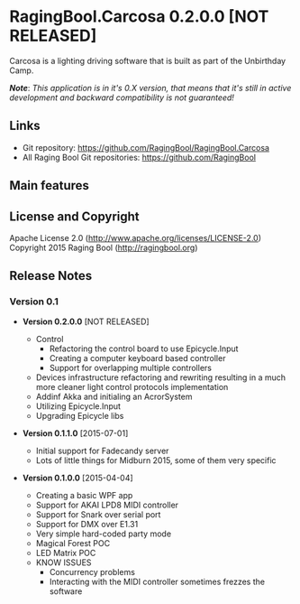 # RagingBool.Carcosa 0.2.0.0 [NOT RELEASED]
Carcosa is a lighting driving software that is built as part of the Unbirthday Camp.

***Note***: *This application is in it's 0.X version, that means that it's still in active development and backward compatibility is not guaranteed!*

## Links
* Git repository: https://github.com/RagingBool/RagingBool.Carcosa
* All Raging Bool Git repositories: https://github.com/RagingBool

## Main features

## License and Copyright
Apache License 2.0 (http://www.apache.org/licenses/LICENSE-2.0)
Copyright 2015 Raging Bool (http://ragingbool.org)

## Release Notes
### Version 0.1 

* **Version 0.2.0.0** [NOT RELEASED]
  * Control
    * Refactoring the control board to use Epicycle.Input
    * Creating a computer keyboard based controller
    * Support for overlapping multiple controllers
  * Devices infrastructure refactoring and rewriting resulting in a much more cleaner light control protocols implementation
  * Addinf Akka and initialing an AcrorSystem
  * Utilizing Epicycle.Input
  * Upgrading Epicycle libs

* **Version 0.1.1.0** [2015-07-01]
  * Initial support for Fadecandy server
  * Lots of little things for Midburn 2015, some of them very specific

* **Version 0.1.0.0** [2015-04-04]
  * Creating a basic WPF app
  * Support for AKAI LPD8 MIDI controller
  * Support for Snark over serial port
  * Support for DMX over E1.31
  * Very simple hard-coded party mode
  * Magical Forest POC
  * LED Matrix POC
  * KNOW ISSUES
    * Concurrency problems
    * Interacting with the MIDI controller sometimes frezzes the software